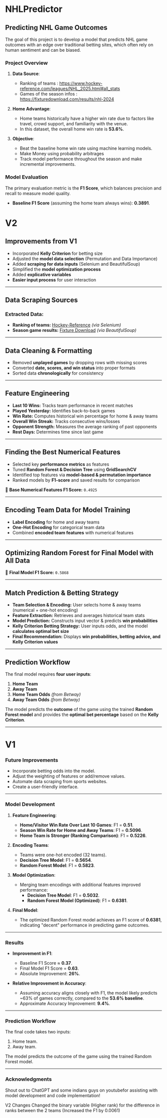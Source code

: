 
# **NHLPredictor**
## **Predicting NHL Game Outcomes**

The goal of this project is to develop a model that predicts NHL game outcomes with an edge over traditional betting sites, which often rely on human sentiment and can be biased.
### **Project Overview**
1. **Data Source**:
   - Ranking of teams : https://www.hockey-reference.com/leagues/NHL_2025.html#all_stats
   - Games of the season infos : https://fixturedownload.com/results/nhl-2024

2. **Home Advantage**:
   - Home teams historically have a higher win rate due to factors like travel, crowd support, and familiarity with the venue.
   - In this dataset, the overall home win rate is **53.6%**.

3. **Objective**:
   - Beat the baseline home win rate using machine learning models.
   - Make Money using probability arbitrages
   - Track model performance throughout the season and make incremental improvements.
     
### **Model Evaluation**
The primary evaluation metric is the **F1 Score**, which balances precision and recall to measure model quality.
- **Baseline F1 Score** (assuming the home team always wins): **0.3891**.

# **V2**

## **Improvements from V1**
- Incorporated **Kelly Criterion** for betting size  
- Adjusted the **model data selection** (Permutation and Data Importance)  
- Added **scraping for data inputs** (Selenium and BeautifulSoup)  
- Simplified the **model optimization process**  
- Added **explicative variables**  
- **Easier input process** for user interaction  

---

## **Data Scraping Sources**
### **Extracted Data:**
- **Ranking of teams:** [Hockey-Reference](https://www.hockey-reference.com/leagues/NHL_2025.html#all_stats) *(via Selenium)*  
- **Season game results:** [Fixture Download](https://fixturedownload.com/results/nhl-2024) *(via BeautifulSoup)*  

---

## **Data Cleaning & Formatting**
- Removed **unplayed games** by dropping rows with missing scores  
- Converted **date, scores, and win status** into proper formats  
- Sorted data **chronologically** for consistency  

---

## **Feature Engineering**
- **Last 10 Wins:** Tracks team performance in recent matches  
- **Played Yesterday:** Identifies back-to-back games  
- **Win Rate:** Computes historical win percentage for home & away teams  
- **Overall Win Streak:** Tracks consecutive wins/losses  
- **Opponent Strength:** Measures the average ranking of past opponents  
- **Rest Days:** Determines time since last game  

---

## **Finding the Best Numerical Features**
- Selected key **performance metrics** as features  
- Tuned **Random Forest & Decision Tree** using **GridSearchCV**  
- Identified top features via **model-based & permutation importance**  
- Ranked models by **F1-score** and saved results for comparison  

📌 **Base Numerical Features F1 Score:** `0.4925`  

---

## **Encoding Team Data for Model Training**
- **Label Encoding** for home and away teams  
- **One-Hot Encoding** for categorical team data  
- Combined **encoded team features** with numerical features  

---

## **Optimizing Random Forest for Final Model with All Data**
📌 **Final Model F1 Score:** `0.5868`  

---

## **Match Prediction & Betting Strategy**
- **Team Selection & Encoding:** User selects home & away teams (numerical + one-hot encoding)  
- **Feature Extraction:** Retrieves and averages historical team stats  
- **Model Prediction:** Constructs input vector & predicts **win probabilities**  
- **Kelly Criterion Betting Strategy:** User inputs odds, and the model **calculates optimal bet size**  
- **Final Recommendation:** Displays **win probabilities, betting advice, and Kelly Criterion values**  

---

## **Prediction Workflow**
The final model requires **four user inputs**:  
1. **Home Team**  
2. **Away Team**  
3. **Home Team Odds** *(from Betway)*  
4. **Away Team Odds** *(from Betway)*  

The model predicts the **outcome** of the game using the trained **Random Forest model** and provides the **optimal bet percentage** based on the **Kelly Criterion**.
  
---
# **V1**
### **Future Improvements**
- Incorporate betting odds into the model.
- Adjust the weighting of features or add/remove values.
- Automate data scraping from sports websites.
- Create a user-friendly interface.



---

### **Model Development**
1. **Feature Engineering**:
   - **Home/Visitor Win Rate Over Last 10 Games**: F1 = **0.51**.
   - **Season Win Rate for Home and Away Teams**: F1 = **0.5096**.
   - **Home Team is Stronger (Ranking Comparison)**: F1 = **0.5226**.

2. **Encoding Teams**:
   - Teams were one-hot encoded (32 teams).
   - **Decision Tree Model**: F1 = **0.5654**.
   - **Random Forest Model**: F1 = **0.5823**.

3. **Model Optimization**:
   - Merging team encodings with additional features improved performance:
     - **Decision Tree Model**: F1 = **0.5032**.
     - **Random Forest Model (Optimized)**: F1 = **0.6381**.

4. **Final Model**:
   - The optimized Random Forest model achieves an F1 score of **0.6381**, indicating "decent" performance in predicting game outcomes.

---

### **Results**
- **Improvement in F1**:
  - Baseline F1 Score ≈ **0.37**.
  - Final Model F1 Score = **0.63**.
  - Absolute Improvement: **26%**.

- **Relative Improvement in Accuracy**:
  - Assuming accuracy aligns closely with F1, the model likely predicts ~63% of games correctly, compared to the **53.6% baseline**.
  - Approximate Accuracy Improvement: **9.4%**.

---

### **Prediction Workflow**
The final code takes two inputs:
1. Home team.
2. Away team.

The model predicts the outcome of the game using the trained Random Forest model.

---

### **Acknowledgments**
Shout out to ChatGPT and some indians guys on youtubefor assisting with model development and code implementation!





V2 Changes
Changed the binary variable (Higher rank) for the difference in ranks between the 2 teams (Increased the F1 by 0.0061)
